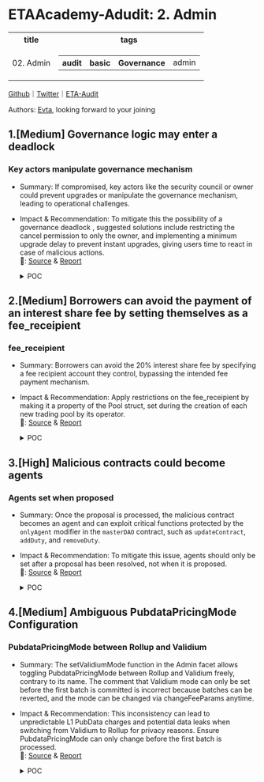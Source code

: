 # ETAAcademy-Adudit: 2. Admin

<table>
  <tr>
    <th>title</th>
    <th>tags</th>
  </tr>
  <tr>
    <td>02. Admin</td>
    <td>
      <table>
        <tr>
          <th>audit</th>
          <th>basic</th>
          <th>Governance</th>
          <td>admin</td>
        </tr>
      </table>
    </td>
  </tr>
</table>

[Github](https://github.com/ETAAcademy)｜[Twitter](https://twitter.com/ETAAcademy)｜[ETA-Audit](https://github.com/ETAAcademy/ETAAcademy-Audit)

Authors: [Evta](https://twitter.com/pwhattie), looking forward to your joining

## 1.[Medium] Governance logic may enter a deadlock

### Key actors manipulate governance mechanism

- Summary: If compromised, key actors like the security council or owner could prevent upgrades or manipulate the governance mechanism, leading to operational challenges.

- Impact & Recommendation: To mitigate this the possibility of a governance deadlock , suggested solutions include restricting the cancel permission to only the owner, and implementing a minimum upgrade delay to prevent instant upgrades, giving users time to react in case of malicious actions.
  <br> 🐬: [Source](https://code4rena.com/reports/2023-10-zksync#m-13-governance-logic-may-enter-a-deadlock) & [Report](https://code4rena.com/reports/2023-10-zksync)

  <details><summary>POC</summary>

  ```solidity

    -   function cancel(bytes32 _id) external onlyOwnerOrSecurityCouncil {
    +   function cancel(bytes32 _id) external onlyOwner {
            require(isOperationPending(_id), "Operation must be pending");
            delete timestamps[_id];
            emit OperationCancelled(_id);
        }

        function updateDelay(uint256 _newDelay) external onlySelf {
    +       require(_newDelay >= MINIMUM_UPGRADE_DELAY, "whatever";)
            emit ChangeMinDelay(minDelay, _newDelay);
            minDelay = _newDelay;
        }

  ```

  </details>

## 2.[Medium] Borrowers can avoid the payment of an interest share fee by setting themselves as a fee_receipient

### fee_receipient

- Summary: Borrowers can avoid the 20% interest share fee by specifying a fee recipient account they control, bypassing the intended fee payment mechanism.

- Impact & Recommendation: Apply restrictions on the fee_receipient by making it a property of the Pool struct, set during the creation of each new trading pool by its operator.
  <br> 🐬: [Source](https://code4rena.com/reports/2024-04-lavarage#m-02-borrowers-can-avoid-the-payment-of-an-interest-share-fee-by-setting-themselves-as-a-fee_receipient) & [Report](https://code4rena.com/reports/2024-04-lavarage)

  <details><summary>POC</summary>

  ```rust
      let transfer_instruction3 = system_instruction::transfer(
    &ctx.accounts.trader.key(),
    &ctx.accounts.fee_receipient.key(),
    interest_share,
    );
    anchor_lang::solana_program::program::invoke(
        &transfer_instruction3,
        &[
            ctx.accounts.trader.to_account_info(),
            ctx.accounts.fee_receipient.to_account_info(),
        ],
    )?;

  ```

  </details>

## 3.[High] Malicious contracts could become agents

### Agents set when proposed

- Summary: Once the proposal is processed, the malicious contract becomes an agent and can exploit critical functions protected by the `onlyAgent` modifier in the `masterDAO` contract, such as `updateContract`, `addDuty`, and `removeDuty`.

- Impact & Recommendation: To mitigate this issue, agents should only be set after a proposal has been resolved, not when it is proposed.
  <br> 🐬: [Source](https://audit.salusec.io/api/v1/salus/contract/certificate/full/Ink-Finance_audit_report_2023-08-15.pdf) & [Report](https://audit.salusec.io/api/v1/salus/contract/certificate/full/Ink-Finance_audit_report_2023-08-15.pdf)

  <details><summary>POC</summary>

  ```solidity
    function batchSetKV(
    address domain,
    ConfigHelper.KVInfo[] memory keyValueInfos
    ) external override {
        for (uint256 i = 0; i < keyValueInfos.length; i++) {
            if (
                hasRightToSet(
                    domain,
                    keyValueInfos[i].keyPrefix,
                    keyValueInfos[i].keyName
                )
            ) {
                _domainKeyValues.addKeyValue(domain, keyValueInfos[i]);
            }
            ...
        }
    }

  ```

  </details>

## 4.[Medium] Ambiguous PubdataPricingMode Configuration

### PubdataPricingMode between Rollup and Validium

- Summary: The setValidiumMode function in the Admin facet allows toggling PubdataPricingMode between Rollup and Validium freely, contrary to its name. The comment that Validium mode can only be set before the first batch is committed is incorrect because batches can be reverted, and the mode can be changed via changeFeeParams anytime.

- Impact & Recommendation: This inconsistency can lead to unpredictable L1 PubData charges and potential data leaks when switching from Validium to Rollup for privacy reasons. Ensure PubdataPricingMode can only change before the first batch is processed.
  <br> 🐬: [Source](https://blog.openzeppelin.com/zksync-state-transition-diff-audit#ambiguous-pubdatapricingmode-configuration) & [Report](https://blog.openzeppelin.com/zksync-state-transition-diff-audit)

  <details><summary>POC</summary>

  ```solidity

    /// @notice Change the token multiplier for L1->L2 transactions
    function setTokenMultiplier(uint128 _nominator, uint128 _denominator) external;

    /// @notice Change the pubdata pricing mode before the first batch is processed
    /// @param _validiumMode The new pubdata pricing mode
    function setPubdataPricingMode(PubdataPricingMode _pricingMode) external;

    /// @notice Perform the upgrade from the current protocol version with the corresponding upgrade data
    /// @param _protocolVersion The current protocol version from which upgrade is executed
    /// @param _cutData The diamond cut parameters that is executed in the upgrade
    function upgradeChainFromVersion(uint256 _protocolVersion, Diamond.DiamondCutData calldata _cutData) external;

  ```

  </details>
